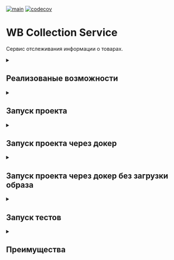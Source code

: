 [![main](https://github.com/inferno681/wb_api_test/actions/workflows/main.yaml/badge.svg)](https://github.com/inferno681/wb_api_test/actions/workflows/main.yaml)
[![codecov](https://codecov.io/gh/inferno681/wb_api_test/graph/badge.svg?token=J9AQAQ2K2H)](https://codecov.io/gh/inferno681/wb_api_test)

# WB Collection Service

Сервис отслеживания информации о товарах.

<details><summary><h2>Реализованые возможности</h2></summary>
- Запуск загрузки информации о товаре в базу данных.
- Запуск загрузки информации о товаре в базу данных с обновлением каждые 30 минут.
- Остановка обновления информации о товаре в базе данных.
</details>

<details><summary><h2>Запуск проекта</h2></summary>
1. Клонируйте репозиторий, создайте виртуальное окружение и активируйте его.

2. Установите poetry:
```bash
pip install poetry
```
3. Установите зависимости:
```bash
poetry install
```
Можно использовать ключ "--only main", если не нужно запускать тесты или линтеры.

4. Создайте .env файл с данными для подключения к бд:
```
POSTGRES_PASSWORD=password
```
5. Все настройки приложения находятся в файле src/config/config.yaml. Измените значение host раздела db на "localhost".

6. Базу данных можно запустить в контейнере:
```bash
docker compose -f ./infra/docker-compose-dev.yaml up -d
```
7. Запустите приложение:
```bash
export PYTHONPATH=src/
```
```bash
uvicorn src.app.main:app --reload
```
Либо используйте:
```bash
python main.py
```

Документация будет доступна по адресу: http://127.0.0.1:8000/docs
</details>

<details><summary><h2>Запуск проекта через докер</h2></summary>

1. Создайте .env файл с данными для подключения к бд:
```
POSTGRES_PASSWORD=password
```
2. Скопируйте файл docker-compose-prod.yaml в директорию с .env файлом.

3. Выполните команду:
```bash
docker compose -f .\docker-compose-prod.yaml up -d
```

Документация будет доступна по адресу: http://127.0.0.1:8000/docs
</details>

<details><summary><h2>Запуск проекта через докер без загрузки образа</h2></summary>

1. Клонируйте репозиторий, создайте виртуальное окружение и активируйте его.

2. Создайте .env файл с данными для подключения к бд:
```
POSTGRES_PASSWORD=password
```
3. Все настройки приложения находятся в файле src/config/config.yaml.

4. Запустите приложение из папки infra:
```bash
docker compose up -d
```
Документация будет доступна по адресу: http://127.0.0.1:8000/docs
</details>
<details><summary><h2>Запуск тестов</h2></summary>

1. Клонируйте репозиторий, создайте виртуальное окружение и активируйте его.

2. Установите poetry:
```bash
pip install poetry
```
3. Установите зависимости:
```bash
poetry install
```
4. Создайте .env файл с данными для подключения к бд:
```
POSTGRES_PASSWORD=password
```
5. Все настройки приложения находятся в файле src/config/config.yaml.
Так как тесты интеграционные необходима реальная бд.

6. Запустите тесты:
```bash
pytest --cov --cov-report term-missing
```
</details>

<details><summary><h2>Преимущества</h2></summary>

- реализовано в соответствии с заданием https://docs.google.com/document/d/12qJvn8WZAxDsFTOGBC2uiaAioIg4x3JF-TvGvq2Povs/edit?tab=t.0

- Там где это необходимо используется конкурентность.

- Покрытие тестами - 95%

- Реализовано CI/CD.

- Имеется дополнительный эндпоинт для отмены подписки.
</details>
